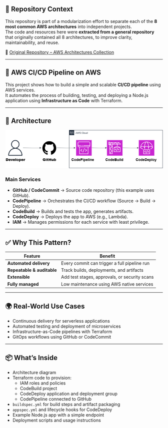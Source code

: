## 🧭 Repository Context

This repository is part of a modularization effort to separate each of the **8 most common AWS architectures** into independent projects.  
The code and resources here were **extracted from a general repository** that originally contained all 8 architectures, to improve clarity, maintainability, and reuse.

🔗 [Original Repository – AWS Architectures Collection](https://github.com/hongzz0618/aws-architecture-collection)

---

## 🚀 AWS CI/CD Pipeline on AWS

This project shows how to build a simple and scalable **CI/CD pipeline** using AWS services.  
It automates the process of building, testing, and deploying a Node.js application using **Infrastructure as Code** with Terraform.

---

## 📐 Architecture

![AWS CI/CD Diagram](diagram/aws-ci-cd.png)

### Main Services
- **GitHub / CodeCommit** → Source code repository (this example uses GitHub).
- **CodePipeline** → Orchestrates the CI/CD workflow (Source → Build → Deploy).
- **CodeBuild** → Builds and tests the app, generates artifacts.
- **CodeDeploy** → Deploys the app to AWS (e.g., Lambda).
- **IAM** → Manages permissions for each service with least privilege.

---

## ✅ Why This Pattern?

| Feature             | Benefit                                      |
|---------------------|----------------------------------------------|
| **Automated delivery** | Every commit can trigger a full pipeline run |
| **Repeatable & auditable** | Track builds, deployments, and artifacts |
| **Extensible**      | Add test stages, approvals, or security scans |
| **Fully managed**   | Low maintenance using AWS native services     |

---

## 🌍 Real-World Use Cases
- Continuous delivery for serverless applications
- Automated testing and deployment of microservices
- Infrastructure-as-Code pipelines with Terraform
- GitOps workflows using GitHub or CodeCommit

---

## 📦 What’s Inside
- Architecture diagram
- Terraform code to provision:
  - IAM roles and policies
  - CodeBuild project
  - CodeDeploy application and deployment group
  - CodePipeline connected to GitHub
- `buildspec.yml` for build steps and artifact packaging
- `appspec.yml` and lifecycle hooks for CodeDeploy
- Example Node.js app with a simple endpoint
- Deployment scripts and usage instructions
